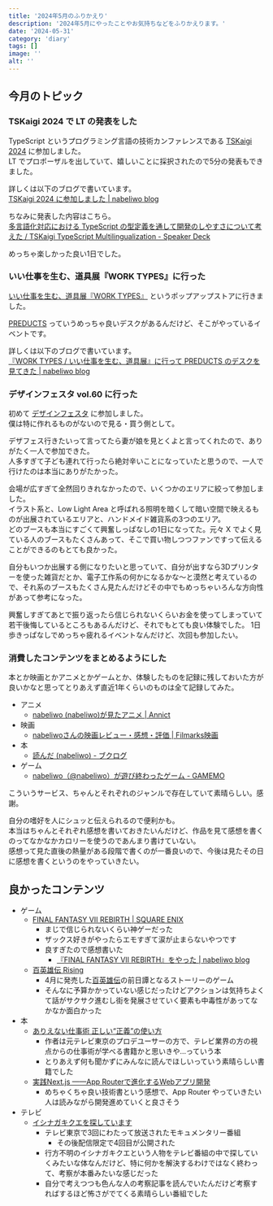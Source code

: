 ```yaml
---
title: '2024年5月のふりかえり'
description: '2024年5月にやったことやお気持ちなどをふりかえります。'
date: '2024-05-31'
category: 'diary'
tags: []
image: ''
alt: ''
---
```


## 今月のトピック

### TSKaigi 2024 で LT の発表をした

TypeScript というプログラミング言語の技術カンファレンスである [TSKaigi 2024](https://tskaigi.org/) に参加しました。  
LT でプロポーザルを出していて、嬉しいことに採択されたので5分の発表もできました。

詳しくは以下のブログで書いています。  
[TSKaigi 2024 に参加しました | nabeliwo blog](https://www.nabeliwo.blue/blog/2024/05/tskaigi-2024)

ちなみに発表した内容はこちら。  
[多言語化対応における TypeScript の型定義を通して開発のしやすさについて考えた / TSKaigi TypeScript Multilingualization - Speaker Deck](https://speakerdeck.com/nabeliwo/tskaigi-typescript-multilingualization)

めっちゃ楽しかった良い1日でした。

### いい仕事を生む、道具展『WORK TYPES』に行った

[いい仕事を生む、道具展『WORK TYPES』](https://prtimes.jp/main/html/rd/p/000000027.000090299.html) というポップアップストアに行きました。

[PREDUCTS](https://preducts.jp/) っていうめっちゃ良いデスクがあるんだけど、そこがやっているイベントです。

詳しくは以下のブログで書いています。  
[『WORK TYPES / いい仕事を生む、道具展』に行って PREDUCTS のデスクを見てきた | nabeliwo blog](https://www.nabeliwo.blue/blog/2024/05/preducts-popup)

### デザインフェスタ vol.60 に行った

初めて [デザインフェスタ](https://designfesta.com/) に参加しました。  
僕は特に作れるものがないので見る・買う側として。

デザフェス行きたいって言ってたら妻が娘を見とくよと言ってくれたので、ありがたく一人で参加できた。  
人多すぎて子ども連れて行ったら絶対辛いことになっていたと思うので、一人で行けたのは本当にありがたかった。

会場が広すぎて全然回りきれなかったので、いくつかのエリアに絞って参加しました。  
イラスト系と、Low Light Area と呼ばれる照明を暗くして暗い空間で映えるものが出展されているエリアと、ハンドメイド雑貨系の3つのエリア。  
どのブースも本当にすごくて興奮しっぱなしの1日になってた。元々 X でよく見ている人のブースもたくさんあって、そこで買い物しつつファンですって伝えることができるのもとても良かった。

自分もいつか出展する側になりたいと思っていて、自分が出すなら3Dプリンターを使った雑貨だとか、電子工作系の何かになるかな〜と漠然と考えているので、それ系のブースもたくさん見たんだけどその中でもめっちゃいろんな方向性があって参考になった。

興奮しすぎてあとで振り返ったら信じられないくらいお金を使ってしまっていて若干後悔しているところもあるんだけど、それでもとても良い体験でした。
1日歩きっぱなしでめっちゃ疲れるイベントなんだけど、次回も参加したい。

### 消費したコンテンツをまとめるようにした

本とか映画とかアニメとかゲームとか、体験したものを記録に残しておいた方が良いかなと思ってとりあえず直近1年くらいのものは全て記録してみた。

- アニメ
  - [nabeliwo (nabeliwo)が見たアニメ | Annict](https://annict.com/@nabeliwo/watched)
- 映画
  - [nabeliwoさんの映画レビュー・感想・評価 | Filmarks映画](https://filmarks.com/users/nabeliwo)
- 本
  - [読んだ (nabeliwo) - ブクログ](https://booklog.jp/users/nabeliwo)
- ゲーム
  - [nabeliwo（@nabeliwo）が遊び終わったゲーム - GAMEMO](https://gamemo.app/@nabeliwo?tab=played)

こういうサービス、ちゃんとそれぞれのジャンルで存在していて素晴らしい。感謝。

自分の嗜好を人にシュッと伝えられるので便利かも。  
本当はちゃんとそれぞれ感想を書いておきたいんだけど、作品を見て感想を書くのってなかなかカロリーを使うのであんまり書けていない。  
感想って見た直後の熱量がある段階で書くのが一番良いので、今後は見たその日に感想を書くというのをやっていきたい。

## 良かったコンテンツ

- ゲーム
  - [FINAL FANTASY VII REBIRTH | SQUARE ENIX](https://www.jp.square-enix.com/ffvii_rebirth/)
    - まじで信じられないくらい神ゲーだった
    - ザックス好きがやったらエモすぎて涙が止まらないやつです
    - 良すぎたので感想書いた
      - [『FINAL FANTASY VII REBIRTH』をやった | nabeliwo blog](https://www.nabeliwo.blue/blog/2024/05/ff7-rebirth)
  - [百英雄伝 Rising](https://store-jp.nintendo.com/list/software/70010000044290.html)
    - 4月に発売した[百英雄伝](https://store-jp.nintendo.com/list/software/70010000056457.html)の前日譚となるストーリーのゲーム
    - そんなに予算かかっていない感じだったけどアクションは気持ちよくて話がサクサク進むし街を発展させていく要素も中毒性があってなかなか面白かった
- 本
  - [ありえない仕事術 正しい“正義”の使い方](https://www.amazon.co.jp/dp/4198657432)
    - 作者は元テレビ東京のプロデユーサーの方で、テレビ業界の方の視点からの仕事術が学べる書籍かと思いきや…っていう本
    - とりあえず何も聞かずにみんなに読んでほしいっていう素晴らしい書籍でした
  - [実践Next.js ——App Routerで進化するWebアプリ開発](https://gihyo.jp/book/2024/978-4-297-14061-8)
    - めちゃくちゃ良い技術書という感想で、App Router やっていきたい人は読みながら開発進めていくと良さそう
- テレビ
  - [イシナガキクエを探しています](https://www.tv-tokyo.co.jp/txqfiction/)
    - テレビ東京で3回にわたって放送されたモキュメンタリー番組
      - その後配信限定で4回目が公開された
    - 行方不明のイシナガキクエという人物をテレビ番組の中で探していくみたいな体なんだけど、特に何かを解決するわけではなく終わって、考察が本番みたいな感じだった
    - 自分で考えつつも色んな人の考察記事を読んでいたんだけど考察すればするほど怖さがでてくる素晴らしい番組でした
